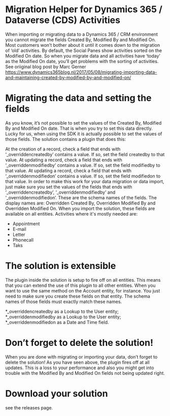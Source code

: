 # Migration Helper for Dynamics 365 / Dataverse (CDS) Activities
When importing or migrating data to a Dynamics 365 / CRM environment you cannot migrate the fields Created By, Modified By and Modified On. Most customers won’t bother about it until it comes down to the migration of ‘old’ activities. By default, the Social Panes show activities sorted on the Modified On date. So when you migrate data and all activities have ‘today’ as the Modified On date, you’ll get problems with the sorting of activities. See oriiginal blog post by Marc Gerner https://www.dynamics365blog.nl/2017/05/08/migrating-importing-data-and-maintaining-created-by-modified-by-and-modified-on/

# Migrating the data and setting the fields
As you know, it’s not possible to set the values of the Created By, Modified By and Modified On date. That is when you try to set this data directly. Lucky for us, when using the SDK it is actually possible to set the values of those fields. The solution contains a plugin that does this:

At the creation of a record, check a field that ends with ‘_overriddencreatedby’ contains a value. If so, set the field createdby to that value.
At updating a record, check a field that ends with ‘_overriddenmodifiedby’ contains a value. If so, set the field modifiedby to that value.
At updating a record, check a field that ends with ‘_overriddenmodifiedon’ contains a value. If so, set the field modifiedon to that value.
In order to make this work for your data migration or data import, just make sure you set the values of the fields that ends with ‘_overriddencreatedby’, ‘_overriddenmodifiedby’ and ‘_overriddenmodifiedon’. These are the schema names of the fields. The display names are: Overridden Created By, Overridden Modified By and Overridden Modified On. When you import the solution, these fields are available on all entities. Activities where it's mostly needed are:

- Appointment
- E-mail
- Letter
- Phonecall
- Taks

# The solution is extensible
The plugin inside the solution is setup to fire off on all entities. This means that you can extend the use of this plugin to all other entities. When you want to use the same method on the Account entity, for instance. You just need to make sure you create these fields on that entity. The schema names of those fields must exactly match these names.

*_overriddencreatedby as a Lookup to the User entity;
*_overriddenmodifiedby as a Lookup to the User entity;
*_overriddenmodifiedon as a Date and Time field.

# Don’t forget to delete the solution!
When you are done with migrating or importing your data, don’t forget to delete the solution! As you have seen above, the plugin fires off at all updates. This is a loss to your performance and also you might get into trouble with the Modified By and Modified On fields not being updated right.

# Download your solution
see the releases page.
